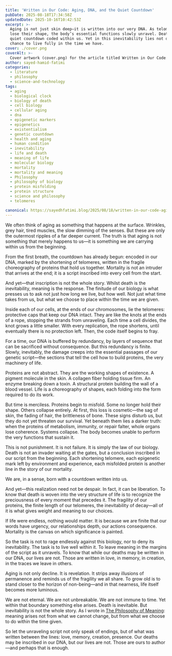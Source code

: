 ```yaml
---
title: 'Written in Our Code: Aging, DNA, and the Quiet Countdown'
pubDate: 2025-08-18T17:34:58Z
updatedDate: 2025-10-16T10:42:53Z
excerpt: >-
  Aging is not just skin deep—it is written into our very DNA. As telomeres shorten and proteins
  lose their shape, the body’s essential functions slowly unravel. Death is not an intruder but a
  quiet countdown coded within us. Yet in this inevitability lies not despair, but meaning—the
  chance to live fully in the time we have.
cover: ./cover.png
coverAlt: >-
  Cover artwork (cover.png) for the article titled Written in Our Code: Aging, DNA, and the Quiet Countdown.
author: sayed-hamid-fatimi
categories:
  - literature
  - philosophy
  - science-and-technology
tags:
  - aging
  - biological clock
  - biology of death
  - cell biology
  - cellular aging
  - dna
  - epigenetic markers
  - epigenetics
  - existentialism
  - genetic countdown
  - health and aging
  - human condition
  - inevitability
  - life and death
  - meaning of life
  - molecular biology
  - mortality
  - mortality and meaning
  - Philosophy
  - philosophy of biology
  - protein misfolding
  - protein structure
  - science and philosophy
  - telomeres

canonical: https://sayedhfatimi.blog/2025/08/18/written-in-our-code-aging-dna-and-the-quiet-countdown/
---
```


We often think of aging as something that happens at the surface. Wrinkles, grey hair, tired muscles, the slow dimming of the senses. But these are only the outermost ripples of a far deeper current. The truth is that aging is not something that merely happens to us—it is something we are carrying within us from the beginning.

From the first breath, the countdown has already begun: encoded in our DNA, marked by the shortening of telomeres, written in the fragile choreography of proteins that hold us together. Mortality is not an intruder that arrives at the end; it is a script inscribed into every cell from the start.

And yet—that inscription is not the whole story. Whilst death is the inevitability, meaning is the response. The finitude of our biology is what presses us to ask not just how long we live, but how well. Not just what time takes from us, but what we choose to place within the time we are given.

Inside each of our cells, at the ends of our chromosomes, lie the telomeres: protective caps that keep our DNA intact. They are like the knots at the ends of a rope, stopping the strands from unraveling. Each time a cell divides, the knot grows a little smaller. With every replication, the rope shortens, until eventually there is no protection left. Then, the code itself begins to fray.

For a time, our DNA is buffered by redundancy, by layers of sequence that can be sacrificed without consequence. But this redundancy is finite. Slowly, inevitably, the damage creeps into the essential passages of our genetic script—the sections that tell the cell how to build proteins, the very machinery of life.

Proteins are not abstract. They are the working shapes of existence. A pigment molecule in the skin. A collagen fiber holding tissue firm. An enzyme breaking down a toxin. A structural protein building the wall of a blood vessel. Life is a choreography of shapes, each folding into the form required to do its work.

But time is merciless. Proteins begin to misfold. Some no longer hold their shape. Others collapse entirely. At first, this loss is cosmetic—the sag of skin, the fading of hair, the brittleness of bone. These signs disturb us, but they do not yet threaten our survival. Yet beneath them lies a darker truth: when the proteins of metabolism, immunity, or repair falter, whole organs lose coherence. Systems collapse. The body becomes unable to perform the very functions that sustain it.

This is not punishment. It is not failure. It is simply the law of our biology. Death is not an invader waiting at the gates, but a conclusion inscribed in our script from the beginning. Each shortening telomere, each epigenetic mark left by environment and experience, each misfolded protein is another line in the story of our mortality.

We are, in a sense, born with a countdown written into us.

And yet—this realization need not be despair. In fact, it can be liberation. To know that death is woven into the very structure of life is to recognize the preciousness of every moment that precedes it. The fragility of our proteins, the finite length of our telomeres, the inevitability of decay—all of it is what gives weight and meaning to our choices.

If life were endless, nothing would matter. It is because we are finite that our words have urgency, our relationships depth, our actions consequence. Mortality is the canvas on which significance is painted.

So the task is not to rage endlessly against this biology, nor to deny its inevitability. The task is to live well within it. To leave meaning in the margins of the script as it unravels. To know that while our deaths may be written in our DNA, our lives are not. Those are written in love, in memory, in creation, in the traces we leave in others.

Aging is not only decline. It is revelation. It strips away illusions of permanence and reminds us of the fragility we all share. To grow old is to stand closer to the horizon of non-being—and in that nearness, life itself becomes more luminous.

We are not eternal. We are not unbreakable. We are not immune to time. Yet within that boundary something else arises. Death is inevitable. But inevitability is not the whole story. As I wrote in [The Philosophy of Meaning](/books/the-philosophy-of-meaning/): meaning arises not from what we cannot change, but from what we choose to do within the time given.

So let the unraveling script not only speak of endings, but of what was written between the lines: love, memory, creation, presence. Our deaths may be inscribed in our DNA, but our lives are not. Those are ours to author—and perhaps that is enough.
